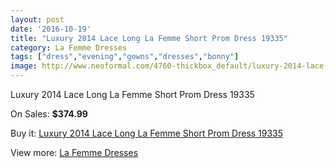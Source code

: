 ```yaml
---
layout: post
date: '2016-10-19'
title: "Luxury 2014 Lace Long La Femme Short Prom Dress 19335"
category: La Femme Dresses
tags: ["dress","evening","gowns","dresses","bonny"]
image: http://www.neoformal.com/4760-thickbox_default/luxury-2014-lace-long-la-femme-short-prom-dress-19335.jpg
---
```

Luxury 2014 Lace Long La Femme Short Prom Dress 19335

On Sales: **$374.99**
<a href="https://www.neoformal.com/en/la-femme-dresses/1767-luxury-2014-lace-long-la-femme-short-prom-dress-19335.html"><amp-img layout="responsive" width="600" height="600" src="//www.neoformal.com/4760-thickbox_default/luxury-2014-lace-long-la-femme-short-prom-dress-19335.jpg" alt="Luxury 2014 Lace Long La Femme Short Prom Dress 19335 0" /></a>
<a href="https://www.neoformal.com/en/la-femme-dresses/1767-luxury-2014-lace-long-la-femme-short-prom-dress-19335.html"><amp-img layout="responsive" width="600" height="600" src="//www.neoformal.com/4761-thickbox_default/luxury-2014-lace-long-la-femme-short-prom-dress-19335.jpg" alt="Luxury 2014 Lace Long La Femme Short Prom Dress 19335 1" /></a>

Buy it: [Luxury 2014 Lace Long La Femme Short Prom Dress 19335](https://www.neoformal.com/en/la-femme-dresses/1767-luxury-2014-lace-long-la-femme-short-prom-dress-19335.html "Luxury 2014 Lace Long La Femme Short Prom Dress 19335")

View more: [La Femme Dresses](https://www.neoformal.com/en/16-la-femme-dresses "La Femme Dresses")